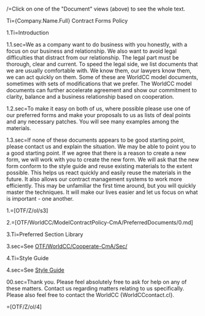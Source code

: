 /=Click on one of the "Document" views (above) to see the whole text.   

Ti={Company.Name.Full} Contract Forms Policy

1.Ti=Introduction

1.1.sec=We as a company want to do business with you honestly, with a focus on our business and relationship.  We also want to avoid legal difficulties that distract from our relationship.  The legal part must be thorough, clear and current.  To speed the legal side, we list documents that we are usually comfortable with.  We know them, our lawyers know them, we can act quickly on them.  Some of these are WorldCC model documents, sometimes with sets of modifications that we prefer.  The WorldCC model documents can further accelerate agreement and show our commitment to clarity, balance and a business relationship based on cooperation.

1.2.sec=To make it easy on both of us, where possible please use one of our preferred forms and make your proposals to us as lists of deal points and any necessary patches.  You will see many examples among the materials.

1.3.sec=If none of these documents appears to be good starting point, please contact us and explain the situation.  We may be able to point you to a good starting point.  If we agree that there is a reason to create a new form, we will work with you to create the new form.  We will ask that the new form conform to the style guide and reuse existing materials to the extent possible.  This helps us react quickly and easily reuse the materials in the future.  It also allows our contract management systems to work more efficiently.  This may be unfamiliar the first time around, but you will quickly master the techniques.  It will make our lives easier and let us focus on what is important - one another.

1.=[OTF/Z/ol/s3]

2.=[OTF/WorldCC/ModelContractPolicy-CmA/PreferredDocuments/0.md]

3.Ti=Preferred Section Library

3.sec=See <a href="index.php?action=list&file=OTF/WorldCC/Cooperate-CmA/Sec/">OTF/WorldCC/Cooperate-CmA/Sec/</a> 

4.Ti=Style Guide

4.sec=See <a href="index.php?action=doc&file=OTF/WorldCC/ModelContractPolicy-CmA/StyleGuide/0.md">Style Guide</a>  

00.sec=Thank you.  Please feel absolutely free to ask for help on any of these matters.  Contact us regarding matters relating to us specifically.  Please also feel free to contact the WorldCC {WorldCCcontact.cl}.

=[OTF/Z/ol/4]
